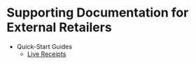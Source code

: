 # Supporting Documentation for External Retailers

- Quick-Start Guides
  - [Live Receipts](livereceipts/integration_guide.md)